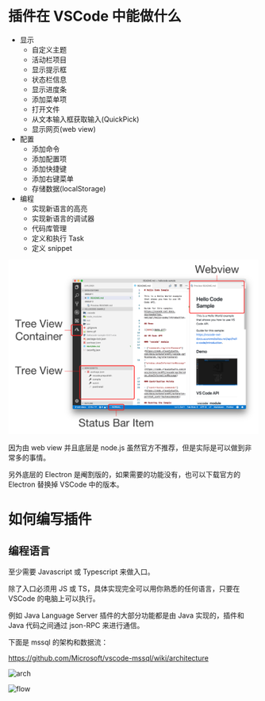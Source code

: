 # 插件在 VSCode 中能做什么

- 显示
  - 自定义主题
  - 活动栏项目
  - 显示提示框
  - 状态栏信息
  - 显示进度条
  - 添加菜单项
  - 打开文件
  - 从文本输入框获取输入(QuickPick)
  - 显示网页(web view)
- 配置
  - 添加命令
  - 添加配置项
  - 添加快捷键
  - 添加右键菜单
  - 存储数据(localStorage)
- 编程
  - 实现新语言的高亮
  - 实现新语言的调试器
  - 代码库管理
  - 定义和执行 Task
  - 定义 snippet

![workbench-contribution](./images/workbench-contribution.png)

因为由 web view 并且底层是 node.js 虽然官方不推荐，但是实际是可以做到非常多的事情。

另外底层的 Electron 是阉割版的，如果需要的功能没有，也可以下载官方的 Electron 替换掉 VSCode 中的版本。

# 如何编写插件

## 编程语言

至少需要 Javascript 或 Typescript 来做入口。

除了入口必须用 JS 或 TS，具体实现完全可以用你熟悉的任何语言，只要在 VSCode 的电脑上可以执行。

例如 Java Language Server 插件的大部分功能都是由 Java 实现的，插件和 Java 代码之间通过 json-RPC 来进行通信。

下面是 mssql 的架构和数据流：

https://github.com/Microsoft/vscode-mssql/wiki/architecture

![arch](https://cloud.githubusercontent.com/assets/10819925/20546595/0f31c1c6-b0cb-11e6-94a1-e19e40f9e98e.png)

![flow](https://cloud.githubusercontent.com/assets/10819925/20547124/e4372f34-b0ce-11e6-948b-79d44ee53253.png)
